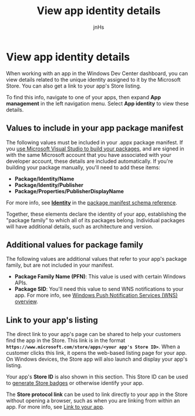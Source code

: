 ﻿---
author: jnHs
Description: View details related to the unique identity assigned to your app by the Microsoft Store, and get a link to your app's Store listing.
title: View app identity details
ms.assetid: 86F05A79-EFBC-4705-9A71-3A056323AC65
ms.author: wdg-dev-content
ms.date: 12/21/2017
ms.topic: article
ms.prod: windows
ms.technology: uwp
keywords: windows 10, uwp
ms.localizationpriority: medium
---

# View app identity details


When working with an app in the Windows Dev Center dashboard, you can view details related to the unique identity assigned to it by the Microsoft Store. You can also get a link to your app's Store listing.

To find this info, navigate to one of your apps, then expand **App management** in the left navigation menu. Select **App identity** to view these details.


## Values to include in your app package manifest

The following values must be included in your .appx package manifest. If you [use Microsoft Visual Studio to build your packages](../packaging/packaging-uwp-apps.md), and are signed in with the same Microsoft account that you have associated with your developer account, these details are included automatically. If you're building your package manually, you'll need to add these items:

-   **Package/Identity/Name**
-   **Package/Identity/Publisher**
-   **Package/Properties/PublisherDisplayName**

For more info, see [**Identity**](https://docs.microsoft.com/uwp/schemas/appxpackage/uapmanifestschema/element-identity) in the [package manifest schema reference](https://docs.microsoft.com/uwp/schemas/appxpackage/uapmanifestschema/schema-root).

Together, these elements declare the identity of your app, establishing the "package family" to which all of its packages belong. Individual packages will have additional details, such as architecture and version.


## Additional values for package family

The following values are additional values that refer to your app's package family, but are not included in your manifest.

-   **Package Family Name (PFN)**: This value is used with certain Windows APIs.
-   **Package SID**: You'll need this value to send WNS notifications to your app. For more info, see [Windows Push Notification Services (WNS) overview](../design/shell/tiles-and-notifications/windows-push-notification-services--wns--overview.md).


## Link to your app's listing

The direct link to your app's page can be shared to help your customers find the app in the Store. This link is in the format **`https://www.microsoft.com/store/apps/<your app's Store ID>`**. When a customer clicks this link, it opens the web-based listing page for your app. On Windows devices, the Store app will also launch and display your app's listing.

Your app's **Store ID** is also shown in this section. This Store ID can be used to [generate Store badges](http://go.microsoft.com/fwlink/p/?LinkId=534236) or otherwise identify your app.

The **Store protocol link** can be used to link directly to your app in the Store without opening a browser, such as when you are linking from within an app. For more info, see [Link to your app](link-to-your-app.md).



 

 




